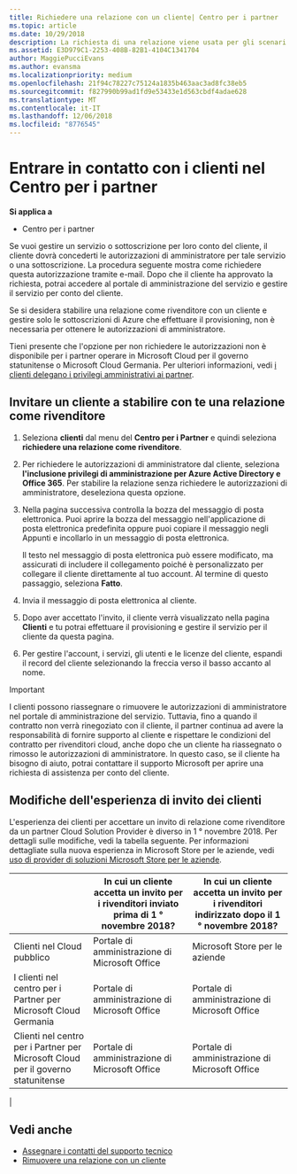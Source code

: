 ```yaml
---
title: Richiedere una relazione con un cliente| Centro per i partner
ms.topic: article
ms.date: 10/29/2018
description: La richiesta di una relazione viene usata per gli scenari multipartner e multicanale. È anche utile se un cliente rimuove i tuoi privilegi di amministratore delegato e devi ripristinarli per effettuare il provisioning o fornire supporto.
ms.assetid: E3D979C1-2253-408B-82B1-4104C1341704
author: MaggiePucciEvans
ms.author: evansma
ms.localizationpriority: medium
ms.openlocfilehash: 21f94c78227c75124a1835b463aac3ad8fc38eb5
ms.sourcegitcommit: f827990b99ad1fd9e53433e1d563cbdf4adae628
ms.translationtype: MT
ms.contentlocale: it-IT
ms.lasthandoff: 12/06/2018
ms.locfileid: "8776545"
---
```

# <a name="connect-with-customers-in-partner-center"></a>Entrare in contatto con i clienti nel Centro per i partner

**Si applica a**

-  Centro per i partner

Se vuoi gestire un servizio o sottoscrizione per loro conto del cliente, il cliente dovrà concederti le autorizzazioni di amministratore per tale servizio o una sottoscrizione. La procedura seguente mostra come richiedere questa autorizzazione tramite e-mail. Dopo che il cliente ha approvato la richiesta, potrai accedere al portale di amministrazione del servizio e gestire il servizio per conto del cliente.

Se si desidera stabilire una relazione come rivenditore con un cliente e gestire solo le sottoscrizioni di Azure che effettuare il provisioning, non è necessaria per ottenere le autorizzazioni di amministratore.

Tieni presente che l'opzione per non richiedere le autorizzazioni non è disponibile per i partner operare in Microsoft Cloud per il governo statunitense o Microsoft Cloud Germania. Per ulteriori informazioni, vedi [i clienti delegano i privilegi amministrativi ai partner](https://docs.microsoft.com/en-us/partner-center/customers_revoke_admin_privileges).


## <a name="invite-a-customer-to-establish-a-reseller-relationship-with-you"></a>Invitare un cliente a stabilire con te una relazione come rivenditore

1.  Seleziona **clienti** dal menu del **Centro per i Partner** e quindi seleziona **richiedere una relazione come rivenditore**.

2.  Per richiedere le autorizzazioni di amministratore dal cliente, seleziona **l'inclusione privilegi di amministrazione per Azure Active Directory e Office 365**. Per stabilire la relazione senza richiedere le autorizzazioni di amministratore, deseleziona questa opzione. 

3.  Nella pagina successiva controlla la bozza del messaggio di posta elettronica. Puoi aprire la bozza del messaggio nell'applicazione di posta elettronica predefinita oppure puoi copiare il messaggio negli Appunti e incollarlo in un messaggio di posta elettronica. 

    Il testo nel messaggio di posta elettronica può essere modificato, ma assicurati di includere il collegamento poiché è personalizzato per collegare il cliente direttamente al tuo account. Al termine di questo passaggio, seleziona **Fatto**.

3.  Invia il messaggio di posta elettronica al cliente.

5.  Dopo aver accettato l'invito, il cliente verrà visualizzato nella pagina **Clienti** e tu potrai effettuare il provisioning e gestire il servizio per il cliente da questa pagina.

 
6.  Per gestire l'account, i servizi, gli utenti e le licenze del cliente, espandi il record del cliente selezionando la freccia verso il basso accanto al nome.


> [!IMPORTANT]  
> I clienti possono riassegnare o rimuovere le autorizzazioni di amministratore nel portale di amministrazione del servizio. Tuttavia, fino a quando il contratto non verrà rinegoziato con il cliente, il partner continua ad avere la responsabilità di fornire supporto al cliente e rispettare le condizioni del contratto per rivenditori cloud, anche dopo che un cliente ha riassegnato o rimosso le autorizzazioni di amministratore. In questo caso, se il cliente ha bisogno di aiuto, potrai contattare il supporto Microsoft per aprire una richiesta di assistenza per conto del cliente.

## <a name="changes-to-the-customer-invitation-experience"></a>Modifiche dell'esperienza di invito dei clienti

L'esperienza dei clienti per accettare un invito di relazione come rivenditore da un partner Cloud Solution Provider è diverso in 1 ° novembre 2018. Per dettagli sulle modifiche, vedi la tabella seguente. Per informazioni dettagliate sulla nuova esperienza in Microsoft Store per le aziende, vedi [uso di provider di soluzioni Microsoft Store per le aziende](https://docs.microsoft.com/en-us/microsoft-store/work-with-partner-microsoft-store-business).

|  | In cui un cliente accetta un invito per i rivenditori inviato prima di 1 ° novembre 2018? | In cui un cliente accetta un invito per i rivenditori indirizzato dopo il 1 ° novembre 2018? |
|---------|---------|---------
| Clienti nel Cloud pubblico | Portale di amministrazione di Microsoft Office | Microsoft Store per le aziende |
| I clienti nel centro per i Partner per Microsoft Cloud Germania | Portale di amministrazione di Microsoft Office | Portale di amministrazione di Microsoft Office |
| Clienti nel centro per i Partner per Microsoft Cloud per il governo statunitense | Portale di amministrazione di Microsoft Office | Portale di amministrazione di Microsoft Office |
|

## <a name="see-also"></a>Vedi anche

- [Assegnare i contatti del supporto tecnico](assign-support-contacts.md)
- [Rimuovere una relazione con un cliente](remove-a-relationship.md)